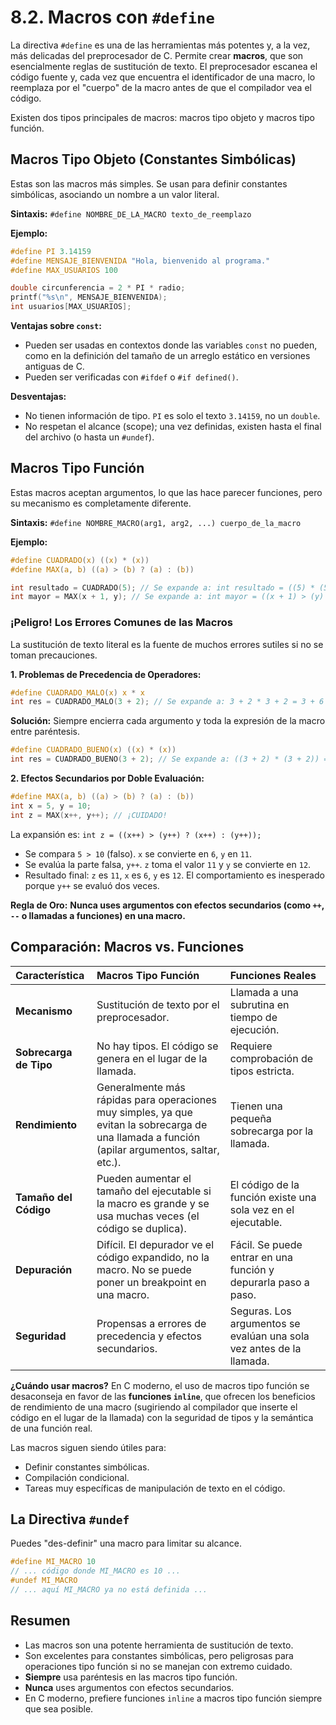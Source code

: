 # 8.2. Macros con `#define`

La directiva `#define` es una de las herramientas más potentes y, a la vez, más delicadas del preprocesador de C. Permite crear **macros**, que son esencialmente reglas de sustitución de texto. El preprocesador escanea el código fuente y, cada vez que encuentra el identificador de una macro, lo reemplaza por el "cuerpo" de la macro antes de que el compilador vea el código.

Existen dos tipos principales de macros: macros tipo objeto y macros tipo función.

## Macros Tipo Objeto (Constantes Simbólicas)

Estas son las macros más simples. Se usan para definir constantes simbólicas, asociando un nombre a un valor literal.

**Sintaxis:**
`#define NOMBRE_DE_LA_MACRO texto_de_reemplazo`

**Ejemplo:**

```c
#define PI 3.14159
#define MENSAJE_BIENVENIDA "Hola, bienvenido al programa."
#define MAX_USUARIOS 100

double circunferencia = 2 * PI * radio;
printf("%s\n", MENSAJE_BIENVENIDA);
int usuarios[MAX_USUARIOS];
```

**Ventajas sobre `const`:**

- Pueden ser usadas en contextos donde las variables `const` no pueden, como en la definición del tamaño de un arreglo estático en versiones antiguas de C.
- Pueden ser verificadas con `#ifdef` o `#if defined()`.

**Desventajas:**

- No tienen información de tipo. `PI` es solo el texto `3.14159`, no un `double`.
- No respetan el alcance (scope); una vez definidas, existen hasta el final del archivo (o hasta un `#undef`).

## Macros Tipo Función

Estas macros aceptan argumentos, lo que las hace parecer funciones, pero su mecanismo es completamente diferente.

**Sintaxis:**
`#define NOMBRE_MACRO(arg1, arg2, ...) cuerpo_de_la_macro`

**Ejemplo:**

```c
#define CUADRADO(x) ((x) * (x))
#define MAX(a, b) ((a) > (b) ? (a) : (b))

int resultado = CUADRADO(5); // Se expande a: int resultado = ((5) * (5));
int mayor = MAX(x + 1, y); // Se expande a: int mayor = ((x + 1) > (y) ? (x + 1) : (y));
```

### ¡Peligro! Los Errores Comunes de las Macros

La sustitución de texto literal es la fuente de muchos errores sutiles si no se toman precauciones.

**1. Problemas de Precedencia de Operadores:**

```c
#define CUADRADO_MALO(x) x * x
int res = CUADRADO_MALO(3 + 2); // Se expande a: 3 + 2 * 3 + 2 = 3 + 6 + 2 = 11 (¡Incorrecto!)
```

**Solución:** Siempre encierra cada argumento y toda la expresión de la macro entre paréntesis.

```c
#define CUADRADO_BUENO(x) ((x) * (x))
int res = CUADRADO_BUENO(3 + 2); // Se expande a: ((3 + 2) * (3 + 2)) = 5 * 5 = 25 (¡Correcto!)
```

**2. Efectos Secundarios por Doble Evaluación:**

```c
#define MAX(a, b) ((a) > (b) ? (a) : (b))
int x = 5, y = 10;
int z = MAX(x++, y++); // ¡CUIDADO!
```

La expansión es: `int z = ((x++) > (y++) ? (x++) : (y++));`

- Se compara `5 > 10` (falso). `x` se convierte en `6`, `y` en `11`.
- Se evalúa la parte falsa, `y++`. `z` toma el valor `11` y `y` se convierte en `12`.
- Resultado final: `z` es `11`, `x` es `6`, `y` es `12`. El comportamiento es inesperado porque `y++` se evaluó dos veces.

**Regla de Oro:** **Nunca uses argumentos con efectos secundarios (como `++`, `--` o llamadas a funciones) en una macro.**

## Comparación: Macros vs. Funciones

| Característica         | Macros Tipo Función                                                                                                                            | Funciones Reales                                                     |
| :--------------------- | :--------------------------------------------------------------------------------------------------------------------------------------------- | :------------------------------------------------------------------- |
| **Mecanismo**          | Sustitución de texto por el preprocesador.                                                                                                     | Llamada a una subrutina en tiempo de ejecución.                      |
| **Sobrecarga de Tipo** | No hay tipos. El código se genera en el lugar de la llamada.                                                                                   | Requiere comprobación de tipos estricta.                             |
| **Rendimiento**        | Generalmente más rápidas para operaciones muy simples, ya que evitan la sobrecarga de una llamada a función (apilar argumentos, saltar, etc.). | Tienen una pequeña sobrecarga por la llamada.                        |
| **Tamaño del Código**  | Pueden aumentar el tamaño del ejecutable si la macro es grande y se usa muchas veces (el código se duplica).                                   | El código de la función existe una sola vez en el ejecutable.        |
| **Depuración**         | Difícil. El depurador ve el código expandido, no la macro. No se puede poner un breakpoint en una macro.                                       | Fácil. Se puede entrar en una función y depurarla paso a paso.       |
| **Seguridad**          | Propensas a errores de precedencia y efectos secundarios.                                                                                      | Seguras. Los argumentos se evalúan una sola vez antes de la llamada. |

**¿Cuándo usar macros?**
En C moderno, el uso de macros tipo función se desaconseja en favor de las **funciones `inline`**, que ofrecen los beneficios de rendimiento de una macro (sugiriendo al compilador que inserte el código en el lugar de la llamada) con la seguridad de tipos y la semántica de una función real.

Las macros siguen siendo útiles para:

- Definir constantes simbólicas.
- Compilación condicional.
- Tareas muy específicas de manipulación de texto en el código.

## La Directiva `#undef`

Puedes "des-definir" una macro para limitar su alcance.

```c
#define MI_MACRO 10
// ... código donde MI_MACRO es 10 ...
#undef MI_MACRO
// ... aquí MI_MACRO ya no está definida ...
```

## Resumen

- Las macros son una potente herramienta de sustitución de texto.
- Son excelentes para constantes simbólicas, pero peligrosas para operaciones tipo función si no se manejan con extremo cuidado.
- **Siempre** usa paréntesis en las macros tipo función.
- **Nunca** uses argumentos con efectos secundarios.
- En C moderno, prefiere funciones `inline` a macros tipo función siempre que sea posible.
